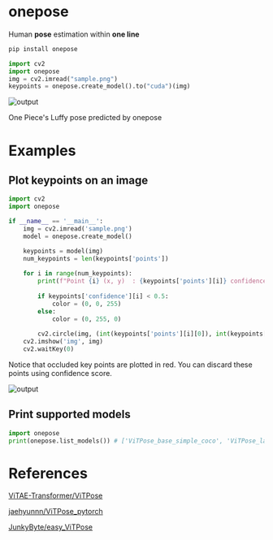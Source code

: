 # onepose

Human **pose** estimation within **one line**

```bash
pip install onepose
```

```python
import cv2
import onepose
img = cv2.imread("sample.png")
keypoints = onepose.create_model().to("cuda")(img)
```

![output](https://github.com/developer0hye/onepose/assets/35001605/373de9d0-a2ea-4b34-8b6c-156e5de71377)

One Piece's Luffy pose predicted by onepose

# Examples

## Plot keypoints on an image
```python
import cv2
import onepose

if __name__ == '__main__':
    img = cv2.imread('sample.png')
    model = onepose.create_model()

    keypoints = model(img)
    num_keypoints = len(keypoints['points'])
    
    for i in range(num_keypoints):
        print(f"Point {i} (x, y)  : {keypoints['points'][i]} confidence: {keypoints['confidence'][i]}")
        
        if keypoints['confidence'][i] < 0.5:
            color = (0, 0, 255)
        else:
            color = (0, 255, 0)
        
        cv2.circle(img, (int(keypoints['points'][i][0]), int(keypoints['points'][i][1])), 5, color, -1)
    cv2.imshow('img', img)
    cv2.waitKey(0)
```

Notice that occluded key points are plotted in red. You can discard these points using confidence score.

![output](https://github.com/developer0hye/onepose/assets/35001605/efad3e3f-7ab7-4521-bec1-d5cb2f9007a2)


## Print supported models
```python
import onepose
print(onepose.list_models()) # ['ViTPose_base_simple_coco', 'ViTPose_large_simple_coco', 'ViTPose_huge_simple_coco', ...]
```

# References

[ViTAE-Transformer/ViTPose](https://github.com/ViTAE-Transformer/ViTPose)

[jaehyunnn/ViTPose_pytorch](https://github.com/jaehyunnn/ViTPose_pytorch)

[JunkyByte/easy_ViTPose](https://github.com/JunkyByte/easy_ViTPose)
